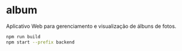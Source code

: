 # album
Aplicativo Web para gerenciamento e visualização de álbuns de fotos.

```bash
npm run build
npm start --prefix backend
```